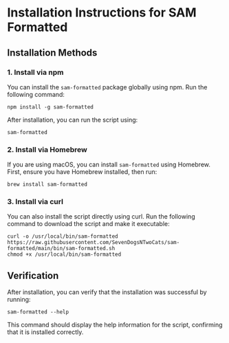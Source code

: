 # Installation Instructions for SAM Formatted

## Installation Methods

### 1. Install via npm

You can install the `sam-formatted` package globally using npm. Run the following command:

```
npm install -g sam-formatted
```

After installation, you can run the script using:

```
sam-formatted
```

### 2. Install via Homebrew

If you are using macOS, you can install `sam-formatted` using Homebrew. First, ensure you have Homebrew installed, then run:

```
brew install sam-formatted
```

### 3. Install via curl

You can also install the script directly using curl. Run the following command to download the script and make it executable:

```
curl -o /usr/local/bin/sam-formatted https://raw.githubusercontent.com/SevenDogsNTwoCats/sam-formatted/main/bin/sam-formatted.sh
chmod +x /usr/local/bin/sam-formatted
```

## Verification

After installation, you can verify that the installation was successful by running:

```
sam-formatted --help
```

This command should display the help information for the script, confirming that it is installed correctly.